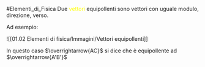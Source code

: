 #Elementi_di_Fisica
Due <font color="#ffff00">vettori</font> equipollenti sono vettori con uguale modulo, direzione, verso.

 Ad esempio:

![[01.02 Elementi di fisica/Immagini/Vettori equipollenti]]

In questo caso $\overrightarrow{AC}$ si dice che è equipollente ad $\overrightarrow{A'B'}$
